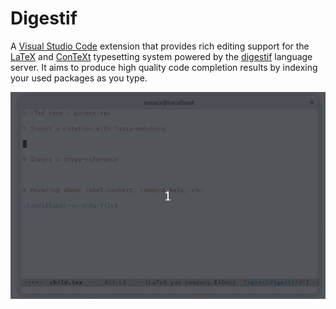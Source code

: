 # Digestif

A [Visual Studio Code](https://code.visualstudio.com) extension that provides rich editing support for the
[LaTeX](https://www.latex-project.org) and [ConTeXt](https://www.contextgarden.net/) typesetting system powered by the [digestif](https://github.com/astoff/digestif) language server.
It aims to produce high quality code completion results by indexing your used packages as you type.

![Demo](images/demo.gif)
